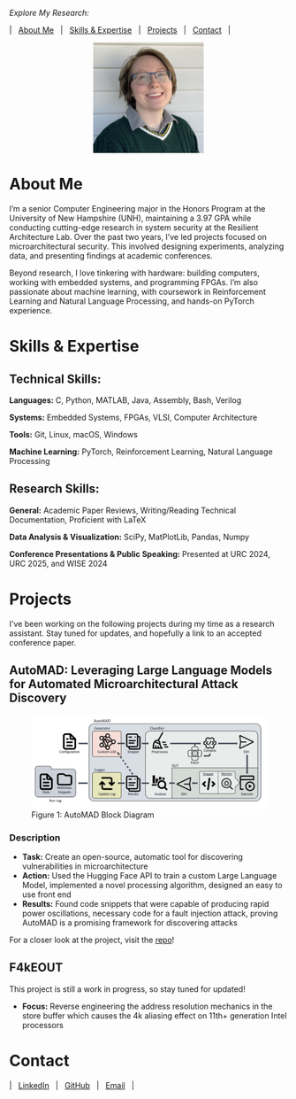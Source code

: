 *Explore My Research:*

|&nbsp;&nbsp;&nbsp;[About Me](#about-me)&nbsp;&nbsp;&nbsp;|&nbsp;&nbsp;&nbsp;[Skills & Expertise](#skills--expertise)&nbsp;&nbsp;&nbsp;|&nbsp;&nbsp;&nbsp;[Projects](#projects)&nbsp;&nbsp;&nbsp;|&nbsp;&nbsp;&nbsp;[Contact](#contact)&nbsp;&nbsp;&nbsp;|

<figure>
    <img src="images/headshot.png" 
         width="200"
         height="200"
         style="display: block; margin: 0 auto"
         alt="headshot"
    >
</figure>

# About Me

I’m a senior Computer Engineering major in the Honors Program at the University of New Hampshire (UNH), maintaining a 3.97 GPA while conducting cutting-edge research in system security at the Resilient Architecture Lab. Over the past two years, I’ve led projects focused on microarchitectural security. This involved designing experiments, analyzing data, and presenting findings at academic conferences.

Beyond research, I love tinkering with hardware: building computers, working with embedded systems, and programming FPGAs. I’m also passionate about machine learning, with coursework in Reinforcement Learning and Natural Language Processing, and hands-on PyTorch experience.

# Skills & Expertise

## Technical Skills:

**Languages:** C, Python, MATLAB, Java, Assembly, Bash, Verilog

**Systems:** Embedded Systems, FPGAs, VLSI, Computer Architecture

**Tools:** Git, Linux, macOS, Windows

**Machine Learning:** PyTorch, Reinforcement Learning, Natural Language Processing

## Research Skills:

**General:** Academic Paper Reviews, Writing/Reading Technical Documentation, Proficient with LaTeX

**Data Analysis & Visualization:** SciPy, MatPlotLib, Pandas, Numpy

**Conference Presentations & Public Speaking:** Presented at URC 2024, URC 2025, and WISE 2024

# Projects

I've been working on the following projects during my time as a research assistant. Stay tuned for updates, and hopefully a link to an accepted conference paper.

## AutoMAD: Leveraging Large Language Models for Automated Microarchitectural Attack Discovery

<figure>
    <img src="images/automad_block_diagram.png"
         style="display: block; margin: 0 auto"
         alt="automad"
    >
    <figcaption>Figure 1: AutoMAD Block Diagram</figcaption>
</figure>

### Description
- **Task:** Create an open-source, automatic tool for discovering vulnerabilities in microarchitecture
- **Action:** Used the Hugging Face API to train a custom Large Language Model, implemented a novel processing algorithm, designed an easy to use front end
- **Results:** Found code snippets that were capable of producing rapid power oscillations, necessary code for a fault injection attack, proving AutoMAD is a promising framework for discovering attacks

For a closer look at the project, visit the [repo](https://github.com/skylar-gagnon/automad)!


## F4kEOUT

This project is still a work in progress, so stay tuned for updated!

- **Focus:** Reverse engineering the address resolution mechanics in the store buffer which causes the 4k aliasing effect on 11th+ generation Intel processors

# Contact
|&nbsp;&nbsp;&nbsp;[LinkedIn](https://www.linkedin.com/in/skylar-gagnon-152a302a8/)&nbsp;&nbsp;&nbsp;|&nbsp;&nbsp;&nbsp;[GitHub](https://github.com/skylar-gagnon)&nbsp;&nbsp;&nbsp;|&nbsp;&nbsp;&nbsp;[Email](mailto:skylar.gagnon02@gmail.com)&nbsp;&nbsp;&nbsp;|